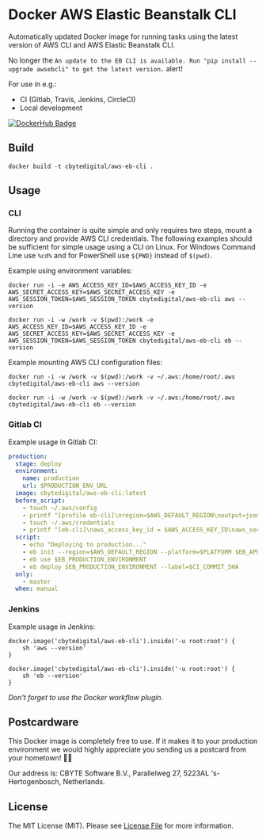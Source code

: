 # Docker AWS Elastic Beanstalk CLI
Automatically updated Docker image for running tasks using the latest version of AWS CLI and AWS Elastic Beanstalk CLI.

No longer the `An update to the EB CLI is available. Run "pip install --upgrade awsebcli" to get the latest version.` alert!

For use in e.g.:
- CI (Gitlab, Travis, Jenkins, CircleCI)
- Local development

[![DockerHub Badge](http://dockeri.co/image/cbytedigital/aws-eb-cli)](https://hub.docker.com/r/cbytedigital/aws-eb-cli/)

## Build

```
docker build -t cbytedigital/aws-eb-cli .
```

## Usage

### CLI

Running the container is quite simple and only requires two steps, mount a directory and provide AWS CLI credentials.
The following examples should be sufficient for simple usage using a CLI on Linux. For Windows Command Line use `%cd%` and for PowerShell use `${PWD}` instead of `$(pwd)`.

Example using environment variables:

```shell
docker run -i -e AWS_ACCESS_KEY_ID=$AWS_ACCESS_KEY_ID -e AWS_SECRET_ACCESS_KEY=$AWS_SECRET_ACCESS_KEY -e AWS_SESSION_TOKEN=$AWS_SESSION_TOKEN cbytedigital/aws-eb-cli aws --version
```

```shell
docker run -i -w /work -v $(pwd):/work -e AWS_ACCESS_KEY_ID=$AWS_ACCESS_KEY_ID -e AWS_SECRET_ACCESS_KEY=$AWS_SECRET_ACCESS_KEY -e         AWS_SESSION_TOKEN=$AWS_SESSION_TOKEN cbytedigital/aws-eb-cli eb --version
```

Example mounting AWS CLI configuration files:

```shell
docker run -i -w /work -v $(pwd):/work -v ~/.aws:/home/root/.aws cbytedigital/aws-eb-cli aws --version
```

```shell
docker run -i -w /work -v $(pwd):/work -v ~/.aws:/home/root/.aws cbytedigital/aws-eb-cli eb --version
```

### Gitlab CI

Example usage in Gitlab CI:

```yaml
production:
  stage: deploy
  environment:
    name: production
    url: $PRODUCTION_ENV_URL
  image: cbytedigital/aws-eb-cli:latest
  before_script:
    - touch ~/.aws/config
    - printf "[profile eb-cli]\nregion=$AWS_DEFAULT_REGION\noutput=json" >> ~/.aws/config
    - touch ~/.aws/credentials
    - printf "[eb-cli]\naws_access_key_id = $AWS_ACCESS_KEY_ID\naws_secret_access_key = $AWS_SECRET_ACCESS_KEY" >> ~/.aws/credentials
  script:
    - echo "Deploying to production..."
    - eb init --region=$AWS_DEFAULT_REGION --platform=$PLATFORM $EB_APP_NAME
    - eb use $EB_PRODUCTION_ENVIRONMENT
    - eb deploy $EB_PRODUCTION_ENVIRONMENT --label=$CI_COMMIT_SHA
  only:
    - master
  when: manual
```

### Jenkins

Example usage in Jenkins:

```
docker.image('cbytedigital/aws-eb-cli').inside('-u root:root') {
    sh 'aws --version'
}
```

```
docker.image('cbytedigital/aws-eb-cli').inside('-u root:root') {
    sh 'eb --version'
}
```

*Don't forget to use the Docker workflow plugin.*

## Postcardware

This Docker image is completely free to use. If it makes it to your production environment we would highly appreciate you sending us a postcard from your hometown! 👏🏼

Our address is: CBYTE Software B.V., Parallelweg 27, 5223AL 's-Hertogenbosch, Netherlands.

## License

The MIT License (MIT). Please see [License File](LICENSE.md) for more information.
